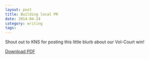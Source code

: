 ```yaml
---
layout: post
title: Building local PR
date: 2014-04-24
category: writing
tags: 
---
```


Shout out to KNS for posting this little blurb about our Vol-Court win!

[Download PDF](http://postachio-files.s3-website-us-east-1.amazonaws.com/3a7ee5c2b937a71a42fb29054359cd7e.pdf)
